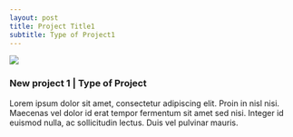```yaml
---
layout: post
title: Project Title1
subtitle: Type of Project1
---
```

<img class="" src="http://fpoimg.com/1200x900">
<h3 class="postheaders">New project 1 | Type of Project</h3>
<p>Lorem ipsum dolor sit amet, consectetur adipiscing elit. Proin in nisl nisi. Maecenas vel dolor id erat tempor fermentum sit amet sed nisi. Integer id euismod nulla, ac sollicitudin lectus. Duis vel pulvinar mauris.
</p>